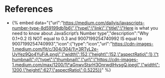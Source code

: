 # References

* {% embed data="{\"url\":\"https://medium.com/dailyjs/javascripts-number-type-8d59199db1b6\",\"type\":\"link\",\"title\":\"Here is what you need to know about JavaScript’s Number type\",\"description\":\"Why 0.1+0.2 IS NOT equal to 0.3 and 9007199254740992 IS equal to 9007199254740993\",\"icon\":{\"type\":\"icon\",\"url\":\"https://cdn-images-1.medium.com/fit/c/304/304/1\*3RTyL2e-UvYez9Qo4YuFiA.png\",\"width\":152,\"height\":152,\"aspectRatio\":1},\"thumbnail\":{\"type\":\"thumbnail\",\"url\":\"https://cdn-images-1.medium.com/max/1200/1\*aGnwvStsrH3OnrwdlHvsgQ.jpeg\",\"width\":1200,\"height\":627,\"aspectRatio\":0.5225}}" %}



